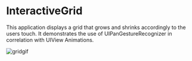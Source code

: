 # InteractiveGrid
This application displays a grid that grows and shrinks accordingly to the users touch. It demonstrates the use of UIPanGestureRecognizer in correlation with UIView Animations. 

![gridgif](https://user-images.githubusercontent.com/27150848/37170145-0977b15c-22d8-11e8-927e-a026845d69f8.gif)
